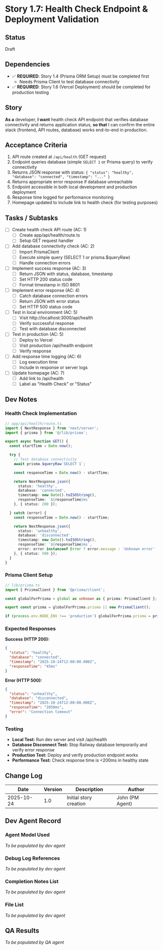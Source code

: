 # Story 1.7: Health Check Endpoint & Deployment Validation

## Status
Draft

## Dependencies
- ✅ **REQUIRED**: Story 1.4 (Prisma ORM Setup) must be completed first
  - Needs Prisma Client to test database connectivity
- ✅ **REQUIRED**: Story 1.6 (Vercel Deployment) should be completed for production testing

## Story
**As a** developer,
**I want** health check API endpoint that verifies database connectivity and returns application status,
**so that** I can confirm the entire stack (frontend, API routes, database) works end-to-end in production.

## Acceptance Criteria
1. API route created at `/api/health` (GET request)
2. Endpoint queries database (simple `SELECT 1` or Prisma query) to verify connectivity
3. Returns JSON response with status: `{ "status": "healthy", "database": "connected", "timestamp": "..." }`
4. Returns appropriate error response if database unreachable
5. Endpoint accessible in both local development and production deployment
6. Response time logged for performance monitoring
7. Homepage updated to include link to health check (for testing purposes)

## Tasks / Subtasks
- [ ] Create health check API route (AC: 1)
  - [ ] Create app/api/health/route.ts
  - [ ] Setup GET request handler
- [ ] Add database connectivity check (AC: 2)
  - [ ] Import PrismaClient
  - [ ] Execute simple query (SELECT 1 or prisma.$queryRaw)
  - [ ] Handle connection errors
- [ ] Implement success response (AC: 3)
  - [ ] Return JSON with status, database, timestamp
  - [ ] Set HTTP 200 status code
  - [ ] Format timestamp in ISO 8601
- [ ] Implement error response (AC: 4)
  - [ ] Catch database connection errors
  - [ ] Return JSON with error status
  - [ ] Set HTTP 500 status code
- [ ] Test in local environment (AC: 5)
  - [ ] Visit http://localhost:3000/api/health
  - [ ] Verify successful response
  - [ ] Test with database disconnected
- [ ] Test in production (AC: 5)
  - [ ] Deploy to Vercel
  - [ ] Visit production /api/health endpoint
  - [ ] Verify response
- [ ] Add response time logging (AC: 6)
  - [ ] Log execution time
  - [ ] Include in response or server logs
- [ ] Update homepage (AC: 7)
  - [ ] Add link to /api/health
  - [ ] Label as "Health Check" or "Status"

## Dev Notes

### Health Check Implementation

```typescript
// app/api/health/route.ts
import { NextResponse } from 'next/server';
import { prisma } from '@/lib/prisma';

export async function GET() {
  const startTime = Date.now();

  try {
    // Test database connectivity
    await prisma.$queryRaw`SELECT 1`;

    const responseTime = Date.now() - startTime;

    return NextResponse.json({
      status: 'healthy',
      database: 'connected',
      timestamp: new Date().toISOString(),
      responseTime: `${responseTime}ms`
    }, { status: 200 });

  } catch (error) {
    const responseTime = Date.now() - startTime;

    return NextResponse.json({
      status: 'unhealthy',
      database: 'disconnected',
      timestamp: new Date().toISOString(),
      responseTime: `${responseTime}ms`,
      error: error instanceof Error ? error.message : 'Unknown error'
    }, { status: 500 });
  }
}
```

### Prisma Client Setup
```typescript
// lib/prisma.ts
import { PrismaClient } from '@prisma/client';

const globalForPrisma = global as unknown as { prisma: PrismaClient };

export const prisma = globalForPrisma.prisma || new PrismaClient();

if (process.env.NODE_ENV !== 'production') globalForPrisma.prisma = prisma;
```

### Expected Responses

**Success (HTTP 200):**
```json
{
  "status": "healthy",
  "database": "connected",
  "timestamp": "2025-10-24T12:00:00.000Z",
  "responseTime": "45ms"
}
```

**Error (HTTP 500):**
```json
{
  "status": "unhealthy",
  "database": "disconnected",
  "timestamp": "2025-10-24T12:00:00.000Z",
  "responseTime": "2050ms",
  "error": "Connection timeout"
}
```

### Testing
- **Local Test:** Run dev server and visit /api/health
- **Database Disconnect Test:** Stop Railway database temporarily and verify error response
- **Production Test:** Deploy and verify production endpoint works
- **Performance Test:** Check response time is <200ms in healthy state

## Change Log
| Date | Version | Description | Author |
|------|---------|-------------|--------|
| 2025-10-24 | 1.0 | Initial story creation | John (PM Agent) |

## Dev Agent Record

### Agent Model Used
_To be populated by dev agent_

### Debug Log References
_To be populated by dev agent_

### Completion Notes List
_To be populated by dev agent_

### File List
_To be populated by dev agent_

## QA Results
_To be populated by QA agent_
